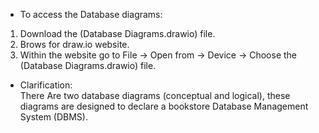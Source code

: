 - To access the Database diagrams:
1. Download the (Database Diagrams.drawio) file.
2. Brows for draw.io website.
3. Within the website go to File -> Open from -> Device -> Choose the (Database Diagrams.drawio) file.

- Clarification:  
There Are two database diagrams (conceptual and logical), these diagrams are designed to declare a bookstore Database Management System (DBMS).   
